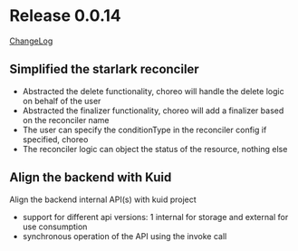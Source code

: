# Release 0.0.14

[ChangeLog](https://github.com/kform-dev/choreo/releases)

## Simplified the starlark reconciler

- Abstracted the delete functionality, choreo will handle the delete logic on behalf of the user
- Abstracted the finalizer functionality, choreo will add a finalizer based on the reconciler name
- The user can specify the conditionType in the reconciler config if specified, choreo
- The reconciler logic can object the status of the resource, nothing else

## Align the backend with Kuid

Align the backend internal API(s) with kuid project
- support for different api versions: 1 internal for storage and external for use consumption
- synchronous operation of the API using the invoke call
